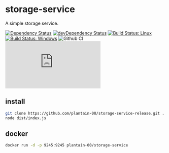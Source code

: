 # storage-service

A simple storage service.

[![Dependency Status](https://david-dm.org/plantain-00/storage-service.svg)](https://david-dm.org/plantain-00/storage-service)
[![devDependency Status](https://david-dm.org/plantain-00/storage-service/dev-status.svg)](https://david-dm.org/plantain-00/storage-service#info=devDependencies)
[![Build Status: Linux](https://travis-ci.org/plantain-00/storage-service.svg?branch=master)](https://travis-ci.org/plantain-00/storage-service)
[![Build Status: Windows](https://ci.appveyor.com/api/projects/status/github/plantain-00/storage-service?branch=master&svg=true)](https://ci.appveyor.com/project/plantain-00/storage-service/branch/master)
![Github CI](https://github.com/plantain-00/storage-service/workflows/Github%20CI/badge.svg)
[![type-coverage](https://img.shields.io/badge/dynamic/json.svg?label=type-coverage&prefix=%E2%89%A5&suffix=%&query=$.typeCoverage.atLeast&uri=https%3A%2F%2Fraw.githubusercontent.com%2Fplantain-00%2Fstorage-service%2Fmaster%2Fpackage.json)](https://github.com/plantain-00/storage-service)

## install

```bash
git clone https://github.com/plantain-00/storage-service-release.git . --depth=1 && yarn add --production
node dist/index.js
```

## docker

```bash
docker run -d -p 9245:9245 plantain-00/storage-service
```
